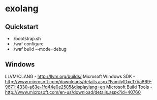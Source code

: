 exolang
=======

Quickstart
----------
- ./bootstrap.sh
- ./waf configure
- ./waf build --mode=debug

Windows
----------
LLVM/CLANG - http://llvm.org/builds/
Microsoft Windows SDK - http://www.microsoft.com/downloads/details.aspx?FamilyID=c17ba869-9671-4330-a63e-1fd44e0e2505&displaylang=en
Microsoft Build Tools - http://www.microsoft.com/en-us/download/details.aspx?id=40760